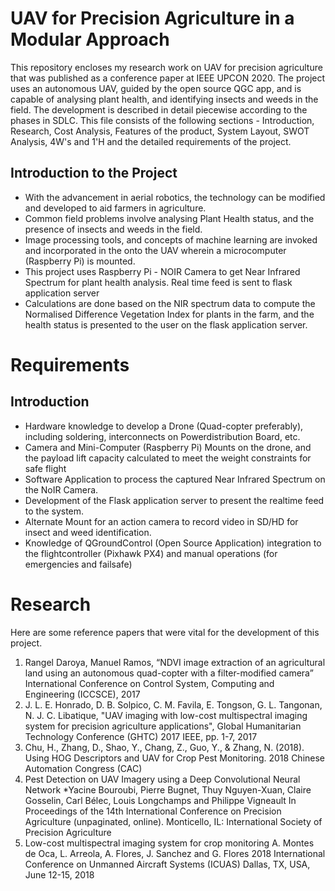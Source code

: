 # UAV for Precision Agriculture in a Modular Approach
This repository encloses my research work on UAV for precision agriculture that was published as a conference paper at IEEE UPCON 2020. The project uses an autonomous UAV, guided by the open source QGC app, and is capable of analysing plant health, and identifying insects and weeds in the field. The development is described in detail piecewise according to the phases in SDLC. This file consists of the following sections -  Introduction, Research, Cost Analysis, Features of the product, System Layout, SWOT Analysis, 4W's and 1'H and the detailed requirements of the project.

## Introduction to the Project

* With the advancement in aerial robotics, the technology can be modified and developed to aid farmers in agriculture. 
* Common field problems involve analysing Plant Health status, and the presence of insects and weeds in the field. 
* Image processing tools, and concepts of machine learning are invoked and incorporated in the onto the UAV wherein a microcomputer (Raspberry Pi) is mounted.
* This project uses Raspberry Pi - NOIR Camera to get Near Infrared Spectrum for plant health analysis. Real time feed is sent to flask application server
* Calculations are done based on the NIR spectrum data to compute the Normalised Difference Vegetation Index for plants in the farm, and the health status is presented to the user on the flask application server. 

# Requirements
## Introduction
* Hardware knowledge to develop a Drone (Quad-copter preferably), including soldering, interconnects on Powerdistribution Board, etc.
* Camera and Mini-Computer (Raspberry Pi) Mounts on the drone, and the payload lift capacity calculated to meet the weight constraints for safe flight
* Software Application to process the captured Near Infrared Spectrum on the NoIR Camera. 
* Development of the Flask application server to present the realtime feed to the system.
* Alternate Mount for an action camera to record video in SD/HD for insect and weed identification.
* Knowledge of QGroundControl (Open Source Application) integration to the flightcontroller (Pixhawk PX4) and manual operations (for emergencies and failsafe)

# Research

Here are some reference papers that were vital for the development of this project.
1.	Rangel Daroya, Manuel Ramos, “NDVI image extraction of an agricultural land using an autonomous quad-copter with a filter-modified camera” International Conference on Control System, Computing and Engineering (ICCSCE), 2017
2. J. L. E. Honrado, D. B. Solpico, C. M. Favila, E. Tongson, G. L. Tangonan, N. J. C. Libatique, "UAV imaging with low-cost multispectral imaging system for precision agriculture applications", Global Humanitarian Technology Conference (GHTC) 2017 IEEE, pp. 1-7, 2017
3.	Chu, H., Zhang, D., Shao, Y., Chang, Z., Guo, Y., & Zhang, N. (2018). Using HOG Descriptors and UAV for Crop Pest Monitoring. 2018 Chinese Automation Congress (CAC)
4.	Pest Detection on UAV Imagery using a Deep Convolutional Neural Network *Yacine Bouroubi, Pierre Bugnet, Thuy Nguyen-Xuan, Claire Gosselin, Carl Bélec, Louis Longchamps and Philippe Vigneault In Proceedings of the 14th International Conference on Precision Agriculture (unpaginated, online). Monticello, IL: International Society of Precision Agriculture
5.	Low-cost multispectral imaging system for crop monitoring A. Montes de Oca, L.    Arreola, A. Flores, J. Sanchez and G. Flores 2018 International Conference on Unmanned Aircraft Systems (ICUAS) Dallas, TX, USA, June 12-15, 2018

